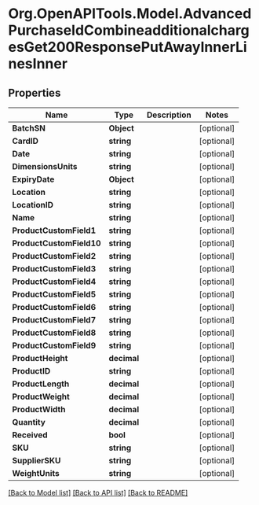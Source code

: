 # Org.OpenAPITools.Model.AdvancedPurchaseIdCombineadditionalchargesGet200ResponsePutAwayInnerLinesInner

## Properties

Name | Type | Description | Notes
------------ | ------------- | ------------- | -------------
**BatchSN** | **Object** |  | [optional] 
**CardID** | **string** |  | [optional] 
**Date** | **string** |  | [optional] 
**DimensionsUnits** | **string** |  | [optional] 
**ExpiryDate** | **Object** |  | [optional] 
**Location** | **string** |  | [optional] 
**LocationID** | **string** |  | [optional] 
**Name** | **string** |  | [optional] 
**ProductCustomField1** | **string** |  | [optional] 
**ProductCustomField10** | **string** |  | [optional] 
**ProductCustomField2** | **string** |  | [optional] 
**ProductCustomField3** | **string** |  | [optional] 
**ProductCustomField4** | **string** |  | [optional] 
**ProductCustomField5** | **string** |  | [optional] 
**ProductCustomField6** | **string** |  | [optional] 
**ProductCustomField7** | **string** |  | [optional] 
**ProductCustomField8** | **string** |  | [optional] 
**ProductCustomField9** | **string** |  | [optional] 
**ProductHeight** | **decimal** |  | [optional] 
**ProductID** | **string** |  | [optional] 
**ProductLength** | **decimal** |  | [optional] 
**ProductWeight** | **decimal** |  | [optional] 
**ProductWidth** | **decimal** |  | [optional] 
**Quantity** | **decimal** |  | [optional] 
**Received** | **bool** |  | [optional] 
**SKU** | **string** |  | [optional] 
**SupplierSKU** | **string** |  | [optional] 
**WeightUnits** | **string** |  | [optional] 

[[Back to Model list]](../README.md#documentation-for-models) [[Back to API list]](../README.md#documentation-for-api-endpoints) [[Back to README]](../README.md)

